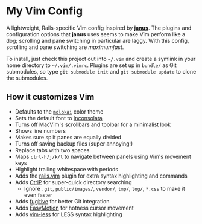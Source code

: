 # My Vim Config
A lightweight, Rails-specific Vim config inspired by [**janus**](https://github.com/carlhuda/janus). The plugins and configuration options that **janus** uses seems to make Vim perform like a dog; scrolling and pane switching in particular are laggy. With this config, scrolling and pane switching are *maximumfast*.

To install, just check this project out into `~/.vim` and create a symlink in your home directory to `~/.vim/.vimrc`. Plugins are set up in `bundle/` as Git submodules, so type `git submodule init` and `git submodule update` to clone the submodules.

## How it customizes Vim
* Defaults to the [`molokai`](http://www.vim.org/scripts/script.php?script_id=2340) color theme
* Sets the default font to [Inconsolata](http://levien.com/type/myfonts/inconsolata.html)
* Turns off MacVim's scrollbars and toolbar for a minimalist look
* Shows line numbers
* Makes sure split panes are equally divided
* Turns off saving backup files (super annoying!)
* Replace tabs with two spaces
* Maps `ctrl-h/j/k/l` to navigate between panels using Vim's movement keys
* Highlight trailing whitespace with periods
* Adds the [rails.vim](https://github.com/tpope/vim-rails) plugin for extra syntax highlighting and commands
* Adds [CtrlP](https://github.com/kien/ctrlp.vim) for super-quick directory searching
  * Ignore `.git`, `public/images/`, `vendor/`, `tmp/`, `log/`, `*.css` to make it even
    faster
* Adds [fugitive](https://github.com/tpope/vim-fugitive) for better Git integration
* Adds [EasyMotion](https://github.com/Lokaltog/vim-easymotion) for hotness cursor
  movement
* Adds [vim-less](https://github.com/groenewege/vim-less) for LESS syntax highlighting
